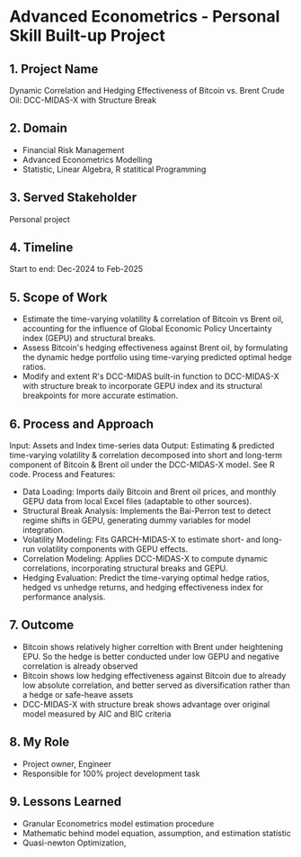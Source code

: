 # Advanced Econometrics - Personal Skill Built-up Project

## 1. Project Name
Dynamic Correlation and Hedging Effectiveness of Bitcoin vs. Brent Crude Oil: DCC-MIDAS-X with Structure Break

## 2. Domain
+ Financial Risk Management
+ Advanced Econometrics Modelling
+ Statistic, Linear Algebra, R statitical Programming


## 3. Served Stakeholder
Personal project

## 4. Timeline
Start to end: Dec-2024 to Feb-2025

## 5. Scope of Work
+ Estimate the time-varying volatility & correlation of Bitcoin vs Brent oil, accounting for the influence of Global Economic Policy Uncertainty index (GEPU) and structural breaks.
+ Assess Bitcoin's hedging effectiveness against Brent oil, by formulating the dynamic hedge portfolio using time-varying predicted optimal hedge ratios.
+ Modify and extent R's DCC-MIDAS built-in function to DCC-MIDAS-X with structure break to incorporate GEPU index and its structural breakpoints for more accurate estimation.

## 6. Process and Approach
Input: Assets and Index time-series data
Output: Estimating &  predicted time-varying volatility & correlation decomposed into short and long-term component of Bitcoin & Brent oil under the DCC-MIDAS-X model. See R code.
Process and Features:
+ Data Loading: Imports daily Bitcoin and Brent oil prices, and monthly GEPU data from local Excel files (adaptable to other sources).
+ Structural Break Analysis: Implements the Bai-Perron test to detect regime shifts in GEPU, generating dummy variables for model integration.
+ Volatility Modeling: Fits GARCH-MIDAS-X to estimate short- and long-run volatility components with GEPU effects.
+ Correlation Modeling: Applies DCC-MIDAS-X to compute dynamic correlations, incorporating structural breaks and GEPU.
+ Hedging Evaluation: Predict the time-varying optimal hedge ratios, hedged vs unhedge returns, and hedging effectiveness index  for performance analysis.

## 7. Outcome
+ Bitcoin shows relatively higher correltion with Brent under heightening EPU. So the hedge is better conducted under low GEPU and negative correlation is already observed 
+ Bitcoin shows low hedging effectiveness against Bitcoin due to already low absolute correlation, and better served as diversification rather than a hedge or safe-heave assets
+ DCC-MIDAS-X with structure break shows advantage over original model measured by AIC and BIC criteria
   
## 8. My Role
- Project owner, Engineer
- Responsible for 100% project development task 
  
## 9. Lessons Learned
- Granular Econometrics model estimation procedure
- Mathematic behind model equation, assumption, and estimation statistic
- Quasi-newton Optimization,

